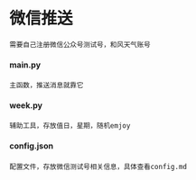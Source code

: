 # 微信推送
    需要自己注册微信公众号测试号，和风天气账号


#### main.py
    主函数，推送消息就靠它
#### week.py
    辅助工具，存放值日，星期，随机emjoy
#### config.json
    配置文件，存放微信测试号相关信息，具体查看config.md